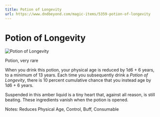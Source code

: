 ```yaml
---
title: Potion of Longevity
url: https://www.dndbeyond.com/magic-items/5359-potion-of-longevity
---
```


# Potion of Longevity

![Potion of Longevity](potion-of-longevity.png)

Potion, very rare

When you drink this potion, your physical age is reduced by 1d6 + 6 years, to a minimum of 13 years. Each time you subsequently drink a *Potion of Longevity*, there is 10 percent cumulative chance that you instead age by 1d6 + 6 years.

Suspended in this amber liquid is a tiny heart that, against all reason, is still beating. These ingredients vanish when the potion is opened.

Notes: Reduces Physical Age, Control, Buff, Consumable